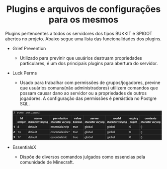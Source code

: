 <h1 align="center">Plugins e arquivos de configurações para os mesmos</h1>
<p align="left">Plugins pertencentes a todos os servidores dos tipos BUKKIT e SPIGOT abertos no projeto.
Abaixo segue uma lista das funcionalidades dos plugins.</p>

<!--ts-->
* Grief Prevention
	* Utilizado para previnir que usuários destruam propriedades particulares, é um dos principais plugins para abertura do servidor.

* Luck Perms
	* Usado para trabalhar com permissões de grupos/jogadores, previne que usuários comuns(não administradores) utilizem comandos que possam causar dano ao servidor ou a propriedades de outros jogadores. A configuração das permissões é  persistida no Postgre SQL.
	
	<img align="center" src="https://raw.githubusercontent.com/admoura1998/imagens-readme-minecraft/master/postgresql.png"></img>

* EssentialsX
	* Dispõe de diversos comandos julgados como essencias pela comunidade de Minecraft.

<!--te-->

